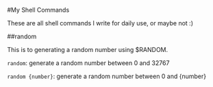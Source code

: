 #My Shell Commands

These are all shell commands I write for daily use, or maybe not :)

##random

This is to generating a random number using $RANDOM.

`random`: generate a random number between 0 and 32767

`random {number}`: generate a random number between 0 and {number}
